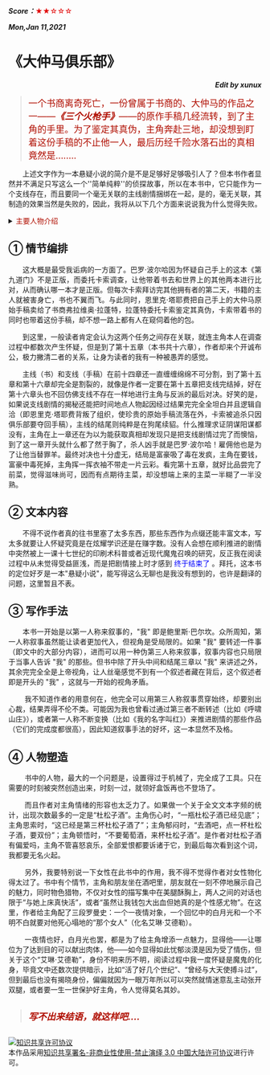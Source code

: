 ***Score：***<font color=yellow**>★★☆☆☆</font>

***Mon,Jan 11,2021***


# 《大仲马俱乐部》
***<p align=right>Edit by xunux</p>***


><font color=blue* size=4>一个书商离奇死亡，一份曾属于书商的、大仲马的作品之一——***《三个火枪手》***——的原作手稿几经流转，到了主角的手里。为了鉴定其真伪，主角奔赴三地，却没想到盯着这份手稿的不止他一人，最后历经千险水落石出的真相竟然是........</font>

<p align=justify>
&emsp;&emsp;上述文字作为一本悬疑小说的简介是不是足够好足够吸引人了？但本书作者显然并不满足只写这么一个''简单纯粹''的侦探故事，所以在本书中，它只能作为一个支线存在，而且要同一个毫无关联的主线剧情捆绑在一起，是的，毫无关联，其制造的效果当然是失败的，因此，我将从以下几个方面来说说我为什么觉得失败。
</p>

<details>
    <summary><font color=blue**>主要人物介绍</font> </summary>

```python
1.卢卡斯·卡索：本书的主角，职业是赏金猎人，负责不择手段地从各处为雇主搜集他们想要的珍贵藏书。
2. 弗拉维奥·拉蓬特：主角的好友，书商，或者说中间商。
3. 巴罗·波尔哈：富豪，书籍收藏家，三本世上仅存的《第九道门》之一的拥有者。
4. 鲍里斯·巴尔坎：故事中的第一人称“我”，书评家，大仲马俱乐部主办者。
5. 恩里克·塔耶费：书籍收藏家，大仲马俱乐部成员。
6. 利亚娜·塔耶费：恩里克·塔耶费的妻子，大仲马俱乐部成员。
```
</details>

## ① 情节编排
<p align=justify>
&emsp;&emsp;这大概是最受我诟病的一方面了。巴罗·波尔哈因为怀疑自己手上的这本《第九道门》不是正版，而委托卡索调查，让他带着书去和世界上的其他两本进行比对，从而确认哪一本才是正版。但每次卡索拜访完其他拥有者的第二天，书籍的主人就被害身亡，书也不翼而飞。与此同时，恩里克·塔耶费把自己手上的大仲马原始手稿卖给了书商弗拉维奥·拉蓬特，拉蓬特委托卡索鉴定其真伪，卡索带着书的同时也带着这份手稿，却不想一路上都有人在窥伺着他的包。
</p>

<p align=justify>
&emsp;&emsp;到这里，一般读者肯定会认为这两个任务之间存在关联，就连主角本人在调查过程中都数次产生怀疑，但是到了第十五章（本书共十六章），作者却来个开诚布公，极力撇清二者的关系，让身为读者的我有一种被愚弄的感觉。
</p>

<p align=justify>
&emsp;&emsp;主线（书）和支线（手稿）在前十四章还一直缠缠绵绵不可分割，到了第十五章和第十六章却完全是割裂的，就像是作者一定要在第十五章把支线完结掉，好在第十六章头也不回仿佛支线不存在一样地进行主角与反派的最后对决。好笑的是，如果说支线剧情的揭秘还能把时间地点人物起因经过结果完完全全坦白并且逻辑自洽（即恩里克·塔耶费背叛了组织，使珍贵的原始手稿流落在外，卡索被追杀只因俱乐部要夺回手稿），主线的结尾则纯粹是在狗尾续貂。什么推理求证阴谋阳谋都没有，主角在上一章还在为以为能获取真相却发现只是把支线剧情过完了而懊恼，到了这一章开头就什么都了然于胸了，杀人凶手就是巴罗·波尔哈！雇佣他也是为了让他当替罪羊。最终对决也十分虚无，结局是富豪吸了毒在发疯，主角在要钱，富豪中毒死掉，主角挥一挥衣袖不带走一片云彩。看完第十五章，就好比品尝完了前菜，觉得滋味尚可，因而有点期待主菜，却没想端上来的主菜一半糊了一半没熟。
</p>

## ② 文本内容

<p align=justify>
&emsp;&emsp;不得不说作者真的往书里塞了太多东西，那些东西作为点缀还能丰富文本，写太多就要让人怀疑究竟是在炫耀学识还是在赚字数。没有人会想在顺利推进的剧情中突然被上一课十七世纪的印刷术科普或者近现代魔鬼召唤的研究，反正我在阅读过程中从未觉得受益匪浅，而是把剧情接上时才感到 <font color=blue>终于结束了</font> 。拜托，这本书的定位好歹是一本"悬疑小说"，能写得这么无聊也是我没有想到的，也许是翻译的问题，这里暂且不表。
</p>

## ③ 写作手法
<p align=justify>
&emsp;&emsp;本书一开始是以第一人称来叙事的，"我" 即是鲍里斯·巴尔坎。众所周知，第一人称叙事虽然能让读者更加代入，但视角是受局限的。如果 "我" 要转述一件事（即文中的大部分内容），进而可以用一种伪第三人称来叙事，叙事内容也只局限于当事人告诉 "我" 的那些。但书中除了开头中间和结尾三章以 "我" 来讲述之外，其余完完全全是上帝视角，让人丝毫感觉不到有一个叙述者藏在背后，这个叙述者即是开头的 "我" ，这就与一开始的视角矛盾。
</p>

<p align=justify>
&emsp;&emsp;
我不知道作者的用意何在，他完全可以用第三人称叙事贯穿始终，却要别出心裁，结果弄得不伦不类。可能因为我也曾看过通过第三者不断转述（比如《呼啸山庄》），或者第一人称不断变换（比如《我的名字叫红》）来推进剧情的那些作品（它们的完成度都很高），因此知道叙事手法的好坏，这一本显然不及格。
</p>

## ④ 人物塑造
<p align=justify>
&emsp;&emsp;
书中的人物，最大的一个问题是，设置得过于机械了，完全成了工具。只在需要的时刻被突然创造出来，时刻一过，就领好盒饭再也不登场了。
</p>

<p align=justify>
&emsp;&emsp;
而且作者对主角情绪的形容也太乏力了。如果做一个关于全文文本字频的统计，出现次数最多的一定是“杜松子酒”。主角伤心时，“一瓶杜松子酒已经见底”；主角思索时，“这已经是第三杯杜松子酒了”；主角郁闷时，“去酒吧，点一杯杜松子酒，要双份”；主角顿悟时，“不要葡萄酒，来杯杜松子酒”。是作者对杜松子酒有偏爱吗，主角不管喜怒哀乐，全部爱恨都要诉诸于它，到最后每次看到这个词，我都要无名火起。
</p>

<p align=justify>
&emsp;&emsp;
另外，我要特别说一下女性在此书中的作用，我不得不觉得作者对女性物化得太过了。书中有个情节，主角和朋友坐在酒吧里，朋友就在一刻不停地展示自己的魅力，同时物色猎物，不仅对女性的描写集中在美腿酥胸上，两人之间的对话也限于“与她上床真快活”，或者“虽然让我钱包大出血但她真的是个性感尤物”。在这里，作者给主角配了三段罗曼史：一个一夜情对象，一个回忆中的白月光和一个不明不白就要对他死心塌地的“那个女人”（化名艾琳·艾德勒）。
</p>

<p align=justify>
&emsp;&emsp;
一夜情也好，白月光也罢，都是为了给主角增添一点魅力，显得他——让哪位为了达到目的可以献出肉体，他——如今显得如此忧郁淡漠是因为受了情伤，但关于这个“艾琳·艾德勒”，身份不明来历不明，阅读过程中我一度怀疑是魔鬼的化身，毕竟文中还数次提供暗示，比如“活了好几个世纪”、“曾经与大天使搏斗过”，但到最后也没有揭晓身份，偏偏就因为一眼万年所以可以突然就情迷意乱主动张开双腿，或者要一生一世保护好主角，令人觉得莫名其妙。
</p>

##
> <font size=4 color=blue**> ***写不出来结语，就这样吧....*** </font>

##
<a rel="license" href="http://creativecommons.org/licenses/by-nc-nd/3.0/cn/"><img alt="知识共享许可协议" style="border-width:0" src="https://i.creativecommons.org/l/by-nc-nd/3.0/cn/88x31.png" /></a><br />本作品采用<a rel="license" href="http://creativecommons.org/licenses/by-nc-nd/3.0/cn/">知识共享署名-非商业性使用-禁止演绎 3.0 中国大陆许可协议</a>进行许可。
